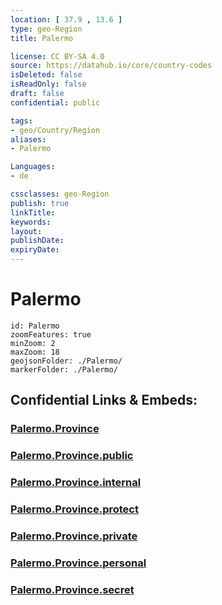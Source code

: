```yaml
---
location: [ 37.9 , 13.6 ] 
type: geo-Region
title: Palermo

license: CC BY-SA 4.0
source: https://datahub.io/core/country-codes
isDeleted: false
isReadOnly: false
draft: false
confidential: public

tags:
- geo/Country/Region
aliases:
- Palermo

Languages:
- de

cssclasses: geo-Region
publish: true
linkTitle: 
keywords: 
layout: 
publishDate: 
expiryDate: 
---
```


# Palermo

```leaflet
id: Palermo
zoomFeatures: true 
minZoom: 2 
maxZoom: 18
geojsonFolder: ./Palermo/
markerFolder: ./Palermo/
```


## Confidential Links & Embeds: 

### [Palermo.Province](/_Standards/Earth/Continent/Europe/Europe~South/Italy/regions~Italy/Sicily/Palermo.Province.md) 

### [Palermo.Province.public](/_public/Earth/Continent/Europe/Europe~South/Italy/regions~Italy/Sicily/Palermo.Province.public.md) 

### [Palermo.Province.internal](/_internal/Earth/Continent/Europe/Europe~South/Italy/regions~Italy/Sicily/Palermo.Province.internal.md) 

### [Palermo.Province.protect](/_protect/Earth/Continent/Europe/Europe~South/Italy/regions~Italy/Sicily/Palermo.Province.protect.md) 

### [Palermo.Province.private](/_private/Earth/Continent/Europe/Europe~South/Italy/regions~Italy/Sicily/Palermo.Province.private.md) 

### [Palermo.Province.personal](/_personal/Earth/Continent/Europe/Europe~South/Italy/regions~Italy/Sicily/Palermo.Province.personal.md) 

### [Palermo.Province.secret](/_secret/Earth/Continent/Europe/Europe~South/Italy/regions~Italy/Sicily/Palermo.Province.secret.md)

